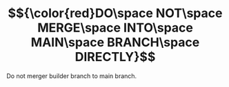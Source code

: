 
# $${\color{red}DO\space NOT\space MERGE\space INTO\space MAIN\space BRANCH\space DIRECTLY}$$

Do not merger builder branch to main branch.
